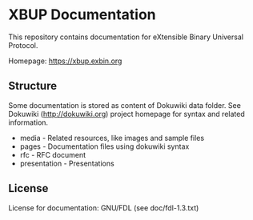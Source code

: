 XBUP Documentation
==================

This repository contains documentation for eXtensible Binary Universal Protocol.

Homepage: https://xbup.exbin.org  

Structure
---------

Some documentation is stored as content of Dokuwiki data folder. See Dokuwiki (http://dokuwiki.org) project homepage for syntax and related information.

 * media - Related resources, like images and sample files
 * pages - Documentation files using dokuwiki syntax
 * rfc - RFC document
 * presentation - Presentations

License
-------

License for documentation: GNU/FDL (see doc/fdl-1.3.txt)  
